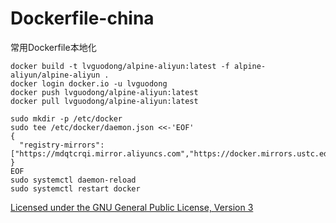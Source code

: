 # Dockerfile-china

常用Dockerfile本地化

~~~
docker build -t lvguodong/alpine-aliyun:latest -f alpine-aliyun/alpine-aliyun .
docker login docker.io -u lvguodong
docker push lvguodong/alpine-aliyun:latest
docker pull lvguodong/alpine-aliyun:latest
~~~

~~~
sudo mkdir -p /etc/docker
sudo tee /etc/docker/daemon.json <<-'EOF'
{
  "registry-mirrors": ["https://mdqtcrqi.mirror.aliyuncs.com","https://docker.mirrors.ustc.edu.cn/","https://mirror.ccs.tencentyun.com"]
}
EOF
sudo systemctl daemon-reload
sudo systemctl restart docker
~~~

 [Licensed under the GNU General Public License, Version 3](http://www.gnu.org/licenses/gpl-3.0.html) 